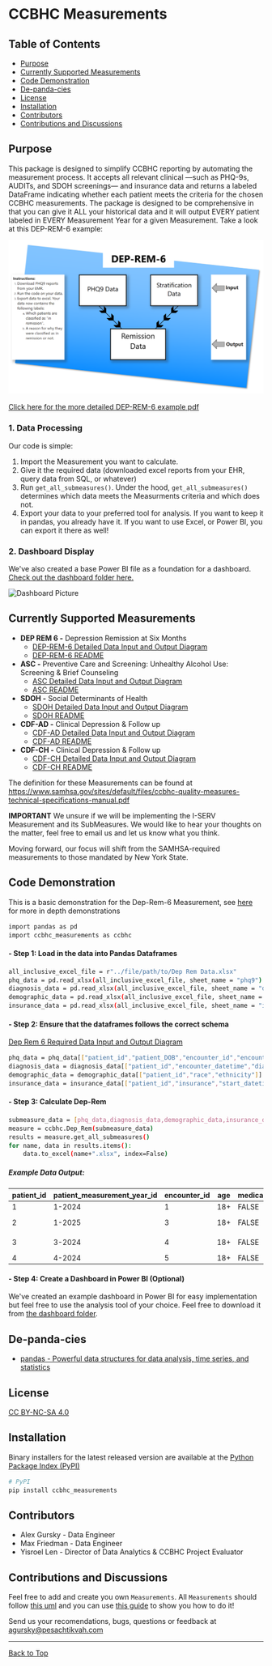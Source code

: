 # CCBHC Measurements

## Table of Contents

 - [Purpose](#purpose)
 - [Currently Supported Measurements](#currently-supported-measurements)
 - [Code Demonstration](#code-demonstration)
 - [De-panda-cies](#de-panda-cies)
 - [License](#license)
 - [Installation](#installation)
 - [Contributors](#contributors)
 - [Contributions and Discussions](#contributions-and-discussions)

## Purpose

This package is designed to simplify CCBHC reporting by automating the measurement process. It accepts all relevant clinical —such as PHQ-9s, AUDITs, and SDOH screenings— and insurance data and returns a labeled DataFrame indicating whether each patient meets the criteria for the chosen CCBHC measurements. The package is designed to be comprehensive in that you can give it ALL your historical data and it will output EVERY patient labeled in EVERY Measurement Year for a given Measurement. Take a look at this DEP-REM-6 example:

![simple example of how the package works](https://github.com/Pesach-Tikvah-Hope-Development-Inc/CCBHC_Measurements/blob/main/ccbhc_measurements/diagrams/Simple%20CCBHC_Measurements%20Example.png?raw=true)

[Click here for the more detailed DEP-REM-6 example pdf][Dep Rem 6 Diagram]

### 1. Data Processing
Our code is simple:
1. Import the Measurement you want to calculate.
2. Give it the required data (downloaded excel reports from your EHR, query data from SQL, or whatever)
3. Run ```get_all_submeasures()```. Under the hood, ```get_all_submeasures()``` determines which data meets the Measurments criteria and which does not.
4. Export your data to your preferred tool for analysis. If you want to keep it in pandas, you already have it. If you want to use Excel, or Power BI, you can export it there as well!

### 2. Dashboard Display
We've also created a base Power BI file as a foundation for a dashboard. [Check out the dashboard folder here.](CCBHC_Measurements/ccbhc_measurements/dashboard/)

![Dashboard Picture](ccbhc_measurements/diagrams/Dashboard_Example.jpg)

## Currently Supported Measurements

 - **DEP REM 6 -** Depression Remission at Six Months 
    - [DEP-REM-6 Detailed Data Input and Output Diagram][Dep Rem 6 Diagram]
    - [DEP-REM-6 README][DEP-REM-6 Submeasure 1 README]
 - **ASC -** Preventive Care and Screening: Unhealthy Alcohol Use: Screening & Brief Counseling 
    - [ASC Detailed Data Input and Output Diagram][ASC Submeasure 1 Detailed Data Input and Output Diagram]
    - [ASC README][SDOH Submeasure 1 README]
 - **SDOH -** Social Determinants of Health 
    - [SDOH Detailed Data Input and Output Diagram][SDOH Submeasure 1 Detailed Data Input and Output Diagram]
    - [SDOH README][SDOH Submeasure 1 README]
 - **CDF-AD -** Clinical Depression & Follow up
    - [CDF-AD Detailed Data Input and Output Diagram][CDF-AD Submeasure 1 Detailed Data Input and Output Diagram]
    - [CDF-AD README][CDF-AD Submeasure 1 README]
 - **CDF-CH -** Clinical Depression & Follow up
    - [CDF-CH Detailed Data Input and Output Diagram][CDF-CH Submeasure 1 Detailed Data Input and Output Diagram]
    - [CDF-CH README][CDF-CH Submeasure 1 README]

The definition for these Measurements can be found at <https://www.samhsa.gov/sites/default/files/ccbhc-quality-measures-technical-specifications-manual.pdf>  

**IMPORTANT** We unsure if we will be implementing the I-SERV Measurement and its SubMeasures. We would like to hear your thoughts on the matter, feel free to email us and let us know what you think.

Moving forward, our focus will shift from the SAMHSA-required measurements to those mandated by New York State.

[ASC Submeasure 1 Detailed Data Input and Output Diagram]:https://github.com/Pesach-Tikvah-Hope-Development-Inc/CCBHC_Measurements/blob/main/ccbhc_measurements/diagrams/ASC%20Input%20Output%20Requirements.pdf
[ASC Submeasure 1 README]:https://github.com/Pesach-Tikvah-Hope-Development-Inc/CCBHC_Measurements/blob/main/ccbhc_measurements/demos/ASC.md
[CDF-AD Submeasure 1 Detailed Data Input and Output Diagram]:https://github.com/Pesach-Tikvah-Hope-Development-Inc/CCBHC_Measurements/blob/main/ccbhc_measurements/diagrams/CDF%20AD%20Input%20Output%20Diagram.pdf
[CDF-AD Submeasure 1 README]:https://github.com/Pesach-Tikvah-Hope-Development-Inc/CCBHC_Measurements/blob/main/ccbhc_measurements/demos/CDF-AD.md
[CDF-CH Submeasure 1 Detailed Data Input and Output Diagram]:https://github.com/Pesach-Tikvah-Hope-Development-Inc/CCBHC_Measurements/blob/main/ccbhc_measurements/diagrams/CDF%20CH%20Input%20Output%20Diagram.pdf
[CDF-CH Submeasure 1 README]:https://github.com/Pesach-Tikvah-Hope-Development-Inc/CCBHC_Measurements/blob/main/ccbhc_measurements/demos/CDF-CH.md
[Dep Rem 6 Diagram]:https://github.com/Pesach-Tikvah-Hope-Development-Inc/CCBHC_Measurements/blob/main/ccbhc_measurements/diagrams/DEP%20REM%20Input-Output%20Example.pdf
[DEP-REM-6 Submeasure 1 README]:https://github.com/Pesach-Tikvah-Hope-Development-Inc/CCBHC_Measurements/blob/main/ccbhc_measurements/demos/DEP-REM.md
[SDOH Submeasure 1 Detailed Data Input and Output Diagram]:https://github.com/Pesach-Tikvah-Hope-Development-Inc/CCBHC_Measurements/blob/main/ccbhc_measurements/diagrams/SDOH%20Input%20Output%20Requirements.pdf
[SDOH Submeasure 1 README]:https://github.com/Pesach-Tikvah-Hope-Development-Inc/CCBHC_Measurements/blob/main/ccbhc_measurements/demos/SDOH.md

## Code Demonstration

This is a basic demonstration for the Dep-Rem-6 Measurement, see [here](https://github.com/Pesach-Tikvah-Hope-Development-Inc/CCBHC_Measurements/blob/main/ccbhc_measurements/demos) for more in depth demonstrations

```sh
import pandas as pd
import ccbhc_measurements as ccbhc
```

#### - Step 1: Load in the data into Pandas Dataframes

```sh
all_inclusive_excel_file = r"../file/path/to/Dep Rem Data.xlsx"
phq_data = pd.read_xlsx(all_inclusive_excel_file, sheet_name = "phq9")
diagnosis_data = pd.read_xlsx(all_inclusive_excel_file, sheet_name = "diagnosis")
demographic_data = pd.read_xlsx(all_inclusive_excel_file, sheet_name = "demographic")
insurance_data = pd.read_xlsx(all_inclusive_excel_file, sheet_name = "insurance")
```

#### - Step 2: Ensure that the dataframes follows the correct schema

[Dep Rem 6 Required Data Input and Output Diagram][Dep Rem 6 Diagram]

```sh
phq_data = phq_data[["patient_id","patient_DOB","encounter_id","encounter_datetime","total_score"]].copy()
diagnosis_data = diagnosis_data[["patient_id","encounter_datetime","diagnosis"]].copy()
demographic_data = demographic_data[["patient_id","race","ethnicity"]].copy()
insurance_data = insurance_data[["patient_id","insurance","start_datetime","end_datetime"]].copy()
```

#### - Step 3: Calculate Dep-Rem

```sh
submeasure_data = [phq_data,diagnosis_data,demographic_data,insurance_data]
measure = ccbhc.Dep_Rem(submeasure_data)
results = measure.get_all_submeasures()
for name, data in results.items():
    data.to_excel(name+".xlsx", index=False)
```
##### Example Data Output:

| patient_id | patient_measurement_year_id | encounter_id | age | medicaid | numerator | numerator_reason            |
| ---------- | --------------------------- | ------------ | --- | -------- | --------- | ---------------------------- |
| 1          | 1-2024                      | 1            | 18+ | FALSE    | **TRUE**      | <mark>**Has Remission**</mark>                |
| 2          | 1-2025                      | 3            | 18+ | FALSE    | **FALSE**     | <mark>**Remission Period not Reached**</mark> |
| 3          | 3-2024                      | 4            | 18+ | FALSE    | **FALSE**     | <mark>**No PHQ-9 Follow Up**</mark>           |
| 4          | 4-2024                      | 5            | 18+ | FALSE    | **FALSE**     | <mark>**No Remission**</mark>                 |

#### - Step 4: Create a Dashboard in Power BI (Optional)
We've created an example dashboard in Power BI for easy implementation but feel free to use the analysis tool of your choice. Feel free to download it from [the dashboard folder](CCBHC_Measurements/ccbhc_measurements/dashboard/).

## De-panda-cies

 - [pandas - Powerful data structures for data analysis, time series, and statistics](https://pandas.pydata.org/)

## License

[CC BY-NC-SA 4.0](LICENSE)

## Installation

Binary installers for the latest released version are available at the [Python
Package Index (PyPI)](https://pypi.org/project/ccbhc-measurements/)

```sh
# PyPI
pip install ccbhc_measurements
```

## Contributors

 - Alex Gursky - Data Engineer
 - Max Friedman - Data Engineer
 - Yisroel Len - Director of Data Analytics & CCBHC Project Evaluator

## Contributions and Discussions

Feel free to add and create you own ```Measurements```. All ```Measurements``` should follow [this uml][uml] and you can use [this guide][measurement creation guide] to show you how to do it!

Send us your recomendations, bugs, questions or feedback at [agursky@pesachtikvah.com](mailto:agursky@pesachtikvah.com)

[measurement creation guide]:https://github.com/Pesach-Tikvah-Hope-Development-Inc/CCBHC_Measurements/blob/main/ccbhc_measurements/measurements/MEASUREMENTS.md
[uml]:https://github.com/Pesach-Tikvah-Hope-Development-Inc/CCBHC_Measurements/blob/main/ccbhc_measurements/diagrams/Measurements%20UML.pdf

<hr>

[Back to Top](#ccbhc-measurements)
